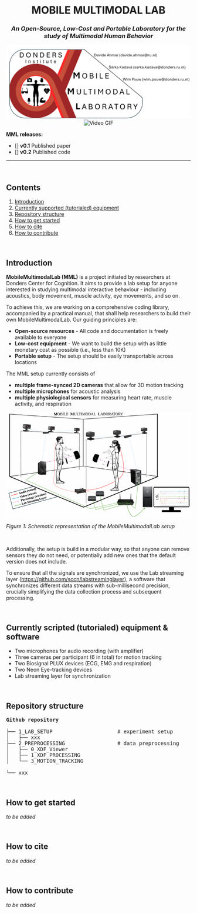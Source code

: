 <div align="center">
  <h1>MOBILE MULTIMODAL LAB</h1>
  <h3><i>An Open-Source, Low-Cost and Portable Laboratory for the study of Multimodal Human Behavior</i></h3>
  <img src="Donders_MML_LOGO.png" alt="Mobile Multimodal Lab Logo">
  
  <img src="https://github.com/user-attachments/assets/c60fc86a-ddcf-4005-a0a2-cd85c00ce510.gif" alt="Video GIF" width="600">

</div>



**MML releases:**
- [] **v0.1** Published paper
- [] **v0.2** Published code

------

<br>

## Contents

1. [Introduction](#introduction)
2. [Currently supported (tutorialed) equipment](#currently-supported-tutorialed-equipment)
3. [Repository structure](#repository-structure)
4. [How to get started](#how-to-get-started)
4. [How to cite](#how-to-cite)
5. [How to contribute](#how-to-contribute)

<br>

## Introduction

**MobileMultimodalLab (MML)** is a project initiated by researchers at Donders Center for Cognition. It aims to provide a lab setup for anyone interested in studying multimodal interactive behaviour - including acoustics, body movement, muscle activity, eye movements, and so on.

To achieve this, we are working on a comprehensive coding library, accompanied by a practical manual, that shall help researchers to build their own MobileMultimodalLab. Our guiding principles are:
- **Open-source resources** - All code and documentation is freely available to everyone
- **Low-cost equipment** - We want to build the setup with as little monetary cost as possible (i.e., less than 10K)
- **Portable setup** - The setup should be easily transportable across locations

The MML setup currently consists of
- **multiple frame-synced 2D cameras** that allow for 3D motion tracking
- **multiple microphones** for acoustic analysis
- **multiple physiological sensors** for measuring heart rate, muscle activity, and respiration


![Setup scheme](Setup_scheme.png)

*Figure 1: Schematic representation of the MobileMultimodalLab setup*

<br>

Additionally, the setup is build in a modular way, so that anyone can remove sensors they do not need, or potentially add new ones that the default version does not include.

To ensure that all the signals are synchronized, we use the Lab streaming layer (https://github.com/sccn/labstreaminglayer), a software that synchronizes different data streams with sub-millisecond precision, crucially simplifying the data collection process and subsequent processing.

<br>

## Currently scripted (tutorialed) equipment & software

- Two microphones for audio recording (with amplifier)
- Three cameras per participant (6 in total) for motion tracking
- Two Biosignal PLUX devices (ECG, EMG and respiration)
- Two Neon Eye-tracking devices
- Lab streaming layer for synchronization

<br>

## Repository structure

<pre><b>Github repository</b><br>                
├── 1_LAB_SETUP                     # experiment setup
│   ├── xxx
├── 2_PREPROCESSING                 # data preprocessing
│   ├── 0_XDF_Viewer
│   ├── 1_XDF_PROCESSING
│   └── 3_MOTION_TRACKING       

└── xxx </pre>


<br>

## How to get started

*to be added*

<br>

## How to cite

*to be added*

<br>

## How to contribute

*to be added*
